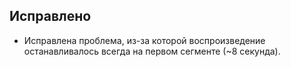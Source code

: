 ## Исправлено

- Исправлена проблема, из-за которой воспроизведение останавливалось всегда на первом сегменте (~8 секунда). 